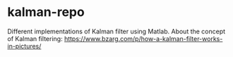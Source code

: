 # kalman-repo
Different implementations of Kalman filter using Matlab. 
About the concept of Kalman filtering: https://www.bzarg.com/p/how-a-kalman-filter-works-in-pictures/
